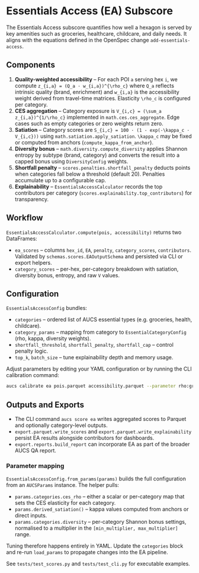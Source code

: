 # Essentials Access (EA) Subscore

The Essentials Access subscore quantifies how well a hexagon is served by key
amenities such as groceries, healthcare, childcare, and daily needs. It aligns
with the equations defined in the OpenSpec change `add-essentials-access`.

## Components

1. **Quality-weighted accessibility** – For each POI `a` serving hex `i`, we
   compute `z_{i,a} = (Q_a · w_{i,a})^{\rho_c}` where `Q_a` reflects intrinsic
   quality (brand, enrichment) and `w_{i,a}` is the accessibility weight derived
   from travel-time matrices. Elasticity `\rho_c` is configured per category.
2. **CES aggregation** – Category exposure is `V_{i,c} = (\sum_a z_{i,a})^{1/\rho_c}`
   implemented in `math.ces.ces_aggregate`. Edge cases such as empty categories or
   zero weights return zero.
3. **Satiation** – Category scores are `S_{i,c} = 100 · (1 - exp(-\kappa_c · V_{i,c}))`
   using `math.satiation.apply_satiation`. `\kappa_c` may be fixed or computed
   from anchors (`compute_kappa_from_anchor`).
4. **Diversity bonus** – `math.diversity.compute_diversity` applies Shannon
   entropy by subtype (brand, category) and converts the result into a capped bonus
   using `DiversityConfig` weights.
5. **Shortfall penalty** – `scores.penalties.shortfall_penalty` deducts points
   when categories fall below a threshold (default 20). Penalties accumulate up to
   a configurable cap.
6. **Explainability** – `EssentialsAccessCalculator` records the top contributors
   per category (`scores.explainability.top_contributors`) for transparency.

## Workflow

`EssentialsAccessCalculator.compute(pois, accessibility)` returns two DataFrames:

* `ea_scores` – columns `hex_id`, `EA`, `penalty`, `category_scores`,
  `contributors`. Validated by `schemas.scores.EAOutputSchema` and persisted via
  CLI or export helpers.
* `category_scores` – per-hex, per-category breakdown with satiation, diversity
  bonus, entropy, and raw `V` values.

## Configuration

`EssentialsAccessConfig` bundles:

* `categories` – ordered list of AUCS essential types (e.g. groceries, health,
  childcare).
* `category_params` – mapping from category to `EssentialCategoryConfig` (rho,
  kappa, diversity weights).
* `shortfall_threshold`, `shortfall_penalty`, `shortfall_cap` – control penalty
  logic.
* `top_k`, `batch_size` – tune explainability depth and memory usage.

Adjust parameters by editing your YAML configuration or by running the CLI
calibration command:

```bash
aucs calibrate ea pois.parquet accessibility.parquet --parameter rho:groceries --values 0.4,0.6,0.8
```

## Outputs and Exports

* The CLI command `aucs score ea` writes aggregated scores to Parquet and
  optionally category-level outputs.
* `export.parquet.write_scores` and `export.parquet.write_explainability`
  persist EA results alongside contributors for dashboards.
* `export.reports.build_report` can incorporate EA as part of the broader AUCS QA
  report.

### Parameter mapping

`EssentialsAccessConfig.from_params(params)` builds the full configuration from
an `AUCSParams` instance. The helper pulls:

* `params.categories.ces_rho` – either a scalar or per-category map that sets
  the CES elasticity for each category.
* `params.derived_satiation()` – kappa values computed from anchors or direct
  inputs.
* `params.categories.diversity` – per-category Shannon bonus settings,
  normalised to a multiplier in the `[min_multiplier, max_multiplier]` range.

Tuning therefore happens entirely in YAML. Update the `categories` block and
re-run `load_params` to propagate changes into the EA pipeline.

See `tests/test_scores.py` and `tests/test_cli.py` for executable examples.
